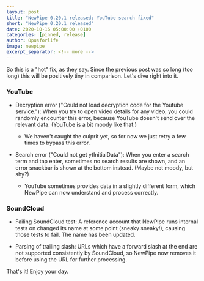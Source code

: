 ```yaml
---
layout: post
title: "NewPipe 0.20.1 released: YouTube search fixed"
short: "NewPipe 0.20.1 released"
date: 2020-10-16 05:00:00 +0100
categories: [pinned, release]
author: Opusforlife
image: newpipe
excerpt_separator: <!-- more -->
---
```


So this is a "hot" fix, as they say. Since the previous post was so long (too long) this will be positively tiny in comparison. Let's dive right into it.
<!-- more -->

### YouTube

- Decryption error ("Could not load decryption code for the Youtube service."): When you try to open video details for any video, you could randomly encounter this error, because YouTube doesn't send over the relevant data. (YouTube is a bit moody like that.)

  - We haven't caught the culprit yet, so for now we just retry a few times to bypass this error.

- Search error ("Could not get ytInitialData"): When you enter a search term and tap enter, sometimes no search results are shown, and an error snackbar is shown at the bottom instead. (Maybe not moody, but shy?)

  - YouTube sometimes provides data in a slightly different form, which NewPipe can now understand and process correctly.

### SoundCloud

- Failing SoundCloud test: A reference account that NewPipe runs internal tests on changed its name at some point (sneaky sneaky!), causing those tests to fail. The name has been updated.

- Parsing of trailing slash: URLs which have a forward slash at the end are not supported consistently by SoundCloud, so NewPipe now removes it before using the URL for further processing.

That's it! Enjoy your day.
